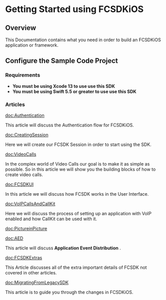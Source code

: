 # Getting Started using FCSDKiOS

## Overview

This Documentation contains what you need in order to build an FCSDKiOS application or framework. 

## Configure the Sample Code Project

### Requirements

- **You must be using Xcode 13 to use use this SDK**
- **You must be using Swift 5.5 or greater to use use this SDK**

### Articles

<doc:Authentication>

This article will discuss the Authentication flow for FCSDKiOS.

<doc:CreatingSession>

Here we will create our FCSDK Session in order to start using the SDK.

<doc:VideoCalls>

In the complex world of Video Calls our goal is to make it as simple as possible. So in this article we will show you the building blocks of how to create video calls.

<doc:FCSDKUI>

In this article we will discuss how FCSDK works in the User Interface.

<doc:VoIPCallsAndCallKit>

Here we will discuss the process of setting up an application with VoIP enabled and how CallKit can be used with it.

<doc:PictureinPicture>

<doc:AED>

 This article will discuss **Application Event Distribution** .

<doc:FCSDKExtras>

This Article discusses all of the extra important details of FCSDK not covered in other articles.

<doc:MigratingFromLegacySDK>

This article is to guide you through the changes in FCSDKiOS. 
